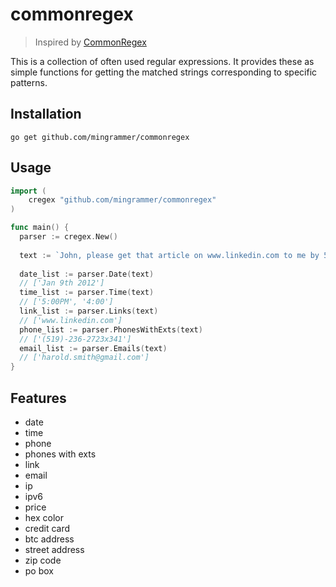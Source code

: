 # commonregex

> Inspired by [CommonRegex](https://github.com/madisonmay/CommonRegex)

This is a collection of often used regular expressions. It provides these as simple functions for getting the matched strings corresponding to specific patterns.

## Installation
```shell
go get github.com/mingrammer/commonregex
```

## Usage

```go
import (
	cregex "github.com/mingrammer/commonregex"
)

func main() {
  parser := cregex.New()
  
  text := `John, please get that article on www.linkedin.com to me by 5:00PM on Jan 9th 2012. 4:00 would be ideal, actually. If you have any questions, You can reach me at (519)-236-2723x341 or get in touch with my associate at harold.smith@gmail.com`
  
  date_list := parser.Date(text)
  // ['Jan 9th 2012']
  time_list := parser.Time(text)
  // ['5:00PM', '4:00']
  link_list := parser.Links(text)
  // ['www.linkedin.com']
  phone_list := parser.PhonesWithExts(text)  
  // ['(519)-236-2723x341']
  email_list := parser.Emails(text)
  // ['harold.smith@gmail.com']
}
```

## Features

* date
* time
* phone
* phones with exts
* link
* email
* ip
* ipv6
* price
* hex color
* credit card
* btc address
* street address
* zip code
* po box
